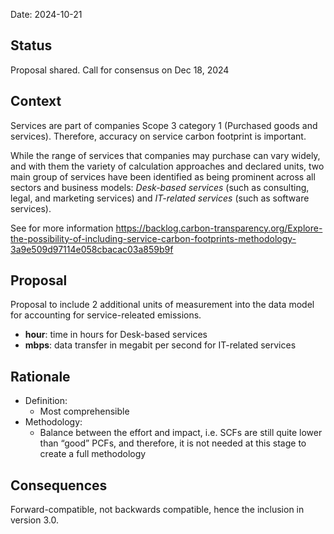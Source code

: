 Date: 2024-10-21

## Status

Proposal shared.
Call for consensus on Dec 18, 2024

## Context
Services are part of companies Scope 3 category 1 (Purchased goods and services). Therefore, accuracy on service carbon footprint is important. 

While the range of services that companies may purchase can vary widely, and with them the variety of calculation approaches and declared units, two main group of services have been identified as being prominent across all sectors and business models: *Desk-based services* (such as consulting, legal, and marketing services) and *IT-related services* (such as software services).

See for more information https://backlog.carbon-transparency.org/Explore-the-possibility-of-including-service-carbon-footprints-methodology-3a9e509d97114e058cbacac03a859b9f


## Proposal
Proposal to include 2 additional units of measurement into the data model for accounting for service-releated emissions.

- **hour**: time in hours for Desk-based services
- **mbps**: data transfer in megabit per second for IT-related services

## Rationale

- Definition:
    - Most comprehensible
- Methodology:
    - Balance between the effort and impact, i.e. SCFs are still quite lower than “good” PCFs, and therefore, it is not needed at this stage to create a full methodology

## Consequences

Forward-compatible, not backwards compatible, hence the inclusion in version 3.0.


